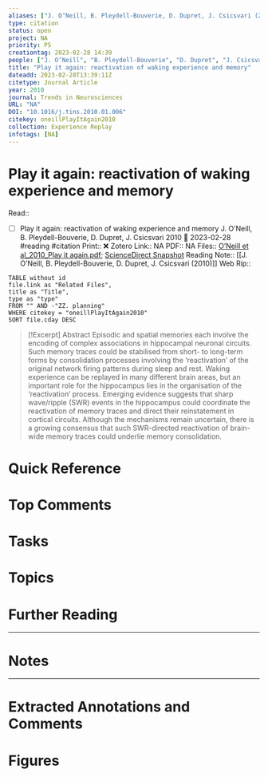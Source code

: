 ```yaml
---
aliases: ["J. O’Neill, B. Pleydell-Bouverie, D. Dupret, J. Csicsvari (2010)",]
type: citation
status: open
project: NA
priority: P5
creationtag: 2023-02-28 14:39
people: ["J. O’Neill", "B. Pleydell-Bouverie", "D. Dupret", "J. Csicsvari"]
title: "Play it again: reactivation of waking experience and memory"
dateadd: 2023-02-28T13:39:11Z
citetype: Journal Article
year: 2010
journal: Trends in Neurosciences
URL: "NA"
DOI: "10.1016/j.tins.2010.01.006"
citekey: oneillPlayItAgain2010
collection: Experience Replay
infotags: [NA]
---
```


# Play it again: reactivation of waking experience and memory
Read:: 
- [ ] Play it again: reactivation of waking experience and memory J. O’Neill, B. Pleydell-Bouverie, D. Dupret, J. Csicsvari 2010 🛫 2023-02-28 #reading #citation
Print::  ❌
Zotero Link:: NA
PDF:: NA
Files:: [O’Neill et al_2010_Play it again.pdf](file:///C:%5CUsers%5Cmichaelt%5CInsync%5Cm@tarlton.info%5CGoogle%20Drive%5C06.%20Zotero%5Cstorage_new%5CTrends%20in%20Neurosciences_2010%5CO%E2%80%99Neill%20et%20al_2010_Play%20it%20again.pdf); [ScienceDirect Snapshot](file:///C:%5CUsers%5Cmichaelt%5CInsync%5Cm@tarlton.info%5CGoogle%20Drive%5C06.%20Zotero%5Cstorage%5CAX9VGEY8%5CS0166223610000172.html)
Reading Note:: [[J. O’Neill, B. Pleydell-Bouverie, D. Dupret, J. Csicsvari (2010)]]
Web Rip:: 

```dataview
TABLE without id
file.link as "Related Files",
title as "Title",
type as "type"
FROM "" AND -"ZZ. planning"
WHERE citekey = "oneillPlayItAgain2010" 
SORT file.cday DESC
```


> [!Excerpt] Abstract
> Episodic and spatial memories each involve the encoding of complex associations in hippocampal neuronal circuits. Such memory traces could be stabilised from short- to long-term forms by consolidation processes involving the ‘reactivation’ of the original network firing patterns during sleep and rest. Waking experience can be replayed in many different brain areas, but an important role for the hippocampus lies in the organisation of the ‘reactivation’ process. Emerging evidence suggests that sharp wave/ripple (SWR) events in the hippocampus could coordinate the reactivation of memory traces and direct their reinstatement in cortical circuits. Although the mechanisms remain uncertain, there is a growing consensus that such SWR-directed reactivation of brain-wide memory traces could underlie memory consolidation.


# Quick Reference

# Top Comments

# Tasks

# Topics


# Further Reading 
 

----
# Notes


----
# Extracted Annotations and Comments


# Figures
